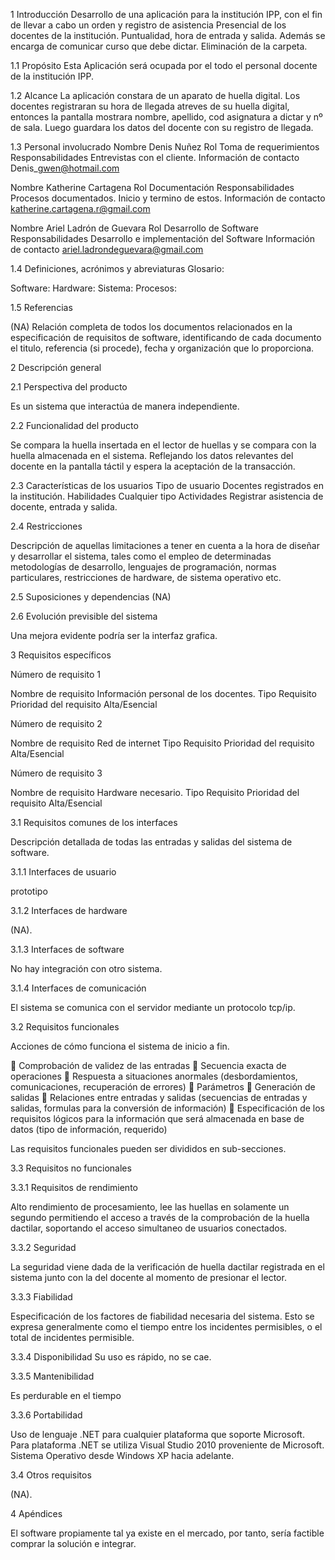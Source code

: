1	Introducción
Desarrollo de una aplicación para la institución IPP, con el fin de llevar a cabo un orden y registro de asistencia Presencial de los docentes de la institución. Puntualidad, hora de entrada y salida. Además se encarga de comunicar curso que debe dictar.
Eliminación de la carpeta.

1.1	Propósito
Esta Aplicación será ocupada por el todo el personal docente de la institución IPP.

1.2	Alcance
La aplicación constara de un aparato de huella digital. Los docentes registraran su hora de llegada atreves de su huella digital, entonces la pantalla mostrara  nombre, apellido, cod asignatura a dictar y nº de sala.
Luego guardara los datos del docente con su registro de llegada.

1.3	Personal involucrado
Nombre	Denis Nuñez
Rol	Toma de requerimientos
Responsabilidades	Entrevistas con el cliente.
Información de contacto	Denis\_gwen@hotmail.com

Nombre	Katherine Cartagena
Rol	Documentación
Responsabilidades	Procesos documentados. Inicio y termino de estos.
Información de contacto	katherine.cartagena.r@gmail.com

Nombre	Ariel Ladrón de Guevara
Rol	Desarrollo de Software
Responsabilidades	Desarrollo e implementación del Software
Información de contacto	ariel.ladrondeguevara@gmail.com

1.4	Definiciones, acrónimos y abreviaturas
Glosario:

Software:
Hardware:
Sistema:
Procesos:

1.5	Referencias

(NA)
Relación completa de todos los documentos relacionados en la especificación de requisitos de software, identificando de cada documento el titulo, referencia (si procede), fecha y organización que lo proporciona.

2	Descripción general

2.1	Perspectiva del producto

Es un sistema que interactúa de manera independiente.

2.2	Funcionalidad del producto

Se compara la huella insertada en el lector de huellas y se compara con la huella almacenada en el sistema. Reflejando los datos relevantes del docente en la pantalla táctil y espera la aceptación de la transacción.

2.3	Características de los usuarios
Tipo de usuario	Docentes registrados en la institución.
Habilidades	Cualquier tipo
Actividades	Registrar asistencia de docente, entrada y salida.

2.4	Restricciones

Descripción de aquellas limitaciones a tener en cuenta a la hora de diseñar y desarrollar el sistema, tales como el empleo de determinadas metodologías de desarrollo, lenguajes de programación, normas particulares, restricciones de hardware, de sistema operativo etc.

2.5	Suposiciones y dependencias
(NA)

2.6	Evolución previsible del sistema

Una mejora evidente podría ser la interfaz grafica.

3	Requisitos específicos

Número de requisito	1

Nombre de requisito	Información personal de los docentes.
Tipo                    Requisito
Prioridad del requisito	Alta/Esencial

Número de requisito	2

Nombre de requisito	Red de internet
Tipo	                Requisito
Prioridad del requisito	Alta/Esencial

Número de requisito	3

Nombre de requisito	Hardware necesario.
Tipo	                Requisito
Prioridad del requisito	Alta/Esencial

3.1	Requisitos comunes de los interfaces

Descripción detallada de todas las entradas y salidas del sistema de software.

3.1.1	Interfaces de usuario

prototipo

3.1.2	Interfaces de hardware

(NA).

3.1.3	Interfaces de software

No hay integración con otro sistema.

3.1.4	Interfaces de comunicación

El sistema se comunica con el servidor mediante un protocolo tcp/ip.

3.2	Requisitos funcionales

Acciones de cómo funciona el sistema de inicio a fin.

	Comprobación de validez de las entradas
	Secuencia exacta de operaciones
	Respuesta a situaciones anormales (desbordamientos, comunicaciones, recuperación de errores)
	Parámetros
	Generación de salidas
	Relaciones entre entradas y salidas (secuencias de entradas y salidas, formulas para la conversión de información)
	Especificación de los requisitos lógicos para la información que será  almacenada en base de datos (tipo de información, requerido)

Las requisitos funcionales pueden ser divididos en sub-secciones.

3.3	Requisitos no funcionales

3.3.1	Requisitos de rendimiento

Alto rendimiento de procesamiento, lee las huellas en solamente un segundo permitiendo el acceso a través de la comprobación de la huella dactilar, soportando el acceso simultaneo de usuarios conectados.

3.3.2	Seguridad

La seguridad viene dada de la verificación de huella dactilar registrada en el sistema junto con la del docente al momento de presionar el lector.

3.3.3	Fiabilidad

Especificación de los factores de fiabilidad necesaria del sistema. Esto se expresa generalmente como el tiempo entre los incidentes permisibles, o el total de incidentes permisible.

3.3.4	Disponibilidad
Su uso es rápido, no se cae.

3.3.5	Mantenibilidad

Es perdurable en el tiempo

3.3.6	Portabilidad

Uso de lenguaje .NET para cualquier plataforma que soporte Microsoft.
Para plataforma .NET se utiliza Visual Studio 2010 proveniente de Microsoft.
Sistema Operativo desde Windows XP hacia adelante.

3.4	Otros requisitos

(NA).

4     Apéndices

El software propiamente tal ya existe en el mercado, por tanto, sería factible comprar la solución e integrar.